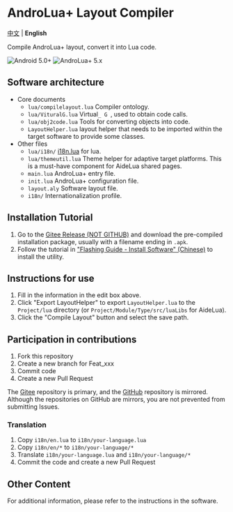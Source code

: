 # AndroLua+ Layout Compiler

[中文](README.zh.md) | **English**

Compile AndroLua+ layout, convert it into Lua code.

![Android 5.0+](https://img.shields.io/badge/Android-5.0%2B-green?logo=android)
![AndroLua+ 5.x](https://img.shields.io/badge/AndroLua%2B-5.x-blue?logo=lua&logoColor=blue)

## Software architecture

- Core documents
  - `lua/compilelayout.lua` Compiler ontology.
  - `lua/VituralG.lua` Virtual`_ G `, used to obtain code calls.
  - `lua/obj2code.lua` Tools for converting objects into code.
  - `LayoutHelper.lua` layout helper that needs to be imported within the target software to provide some classes.
- Other files
  - `lua/i18n/` [i18n.lua](https://github.com/kikito/i18n.lua) for lua.
  - `lua/themeutil.lua` Theme helper for adaptive target platforms. This is a must-have component for AideLua shared pages.
  - `main.lua` AndroLua+ entry file.
  - `init.lua` AndroLua+ configuration file.
  - `layout.aly` Software layout file.
  - `i18n/` Internationalization profile.

## Installation Tutorial

1. Go to the [Gitee Release (NOT GITHUB)](https://gitee.com/AideLua/AndroLuaLayoutCompiler/releases/latest) and download the pre-compiled installation package, usually with a filename ending in `.apk`.
2. Follow the tutorial in ["Flashing Guide - Install Software" (Chinese)](https://jesse205.github.io/FlashAndroidDevicesGuidelines/normal/installApk/) to install the utility.

## Instructions for use

1. Fill in the information in the edit box above.
2. Click "Export LayoutHelper" to export `LayoutHelper.lua` to the `Project/lua` directory (or `Project/Module/Type/src/luaLibs` for AideLua).
3. Click the "Compile Layout" button and select the save path.

## Participation in contributions

1. Fork this repository
2. Create a new branch for Feat_xxx
3. Commit code
4. Create a new Pull Request

The [Gitee](https://gitee.com/AideLua/AndroLuaLayoutCompiler) repository is primary, and the [GitHub](https://github.com/AideLua/AndroLuaLayoutCompiler) repository is mirrored.\
Although the repositories on GitHub are mirrors, you are not prevented from submitting Issues.

### Translation

1. Copy `i18n/en.lua` to `i18n/your-language.lua`
2. Copy `i18n/en/*` to `i18n/your-language/*`
3. Translate `i18n/your-language.lua` and `i18n/your-language/*`
4. Commit the code and create a new Pull Request

## Other Content

For additional information, please refer to the instructions in the software.
